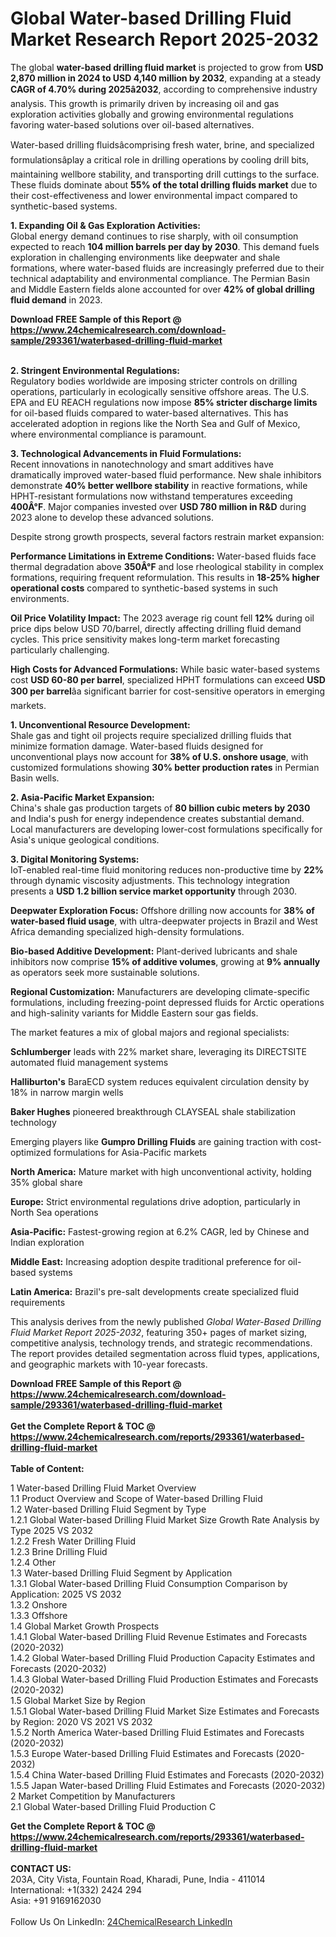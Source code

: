 <h1>Global Water-based Drilling Fluid Market Research Report 2025-2032</h1><p>The global <strong>water-based drilling fluid market</strong> is projected to grow from <strong>USD 2,870 million in 2024 to USD 4,140 million by 2032</strong>, expanding at a steady <strong>CAGR of 4.70% during 2025â2032</strong>, according to comprehensive industry analysis. This growth is primarily driven by increasing oil and gas exploration activities globally and growing environmental regulations favoring water-based solutions over oil-based alternatives.</p><p>Water-based drilling fluidsâcomprising fresh water, brine, and specialized formulationsâplay a critical role in drilling operations by cooling drill bits, maintaining wellbore stability, and transporting drill cuttings to the surface. These fluids dominate about <strong>55% of the total drilling fluids market</strong> due to their cost-effectiveness and lower environmental impact compared to synthetic-based systems.</p><p><strong>1. Expanding Oil &amp; Gas Exploration Activities:</strong><br>
Global energy demand continues to rise sharply, with oil consumption expected to reach <strong>104 million barrels per day by 2030</strong>. This demand fuels exploration in challenging environments like deepwater and shale formations, where water-based fluids are increasingly preferred due to their technical adaptability and environmental compliance. The Permian Basin and Middle Eastern fields alone accounted for over <strong>42% of global drilling fluid demand</strong> in 2023.</p><div><b>Download FREE Sample of this Report @ 
            <a href="https://www.24chemicalresearch.com/download-sample/293361/waterbased-drilling-fluid-market">
            https://www.24chemicalresearch.com/download-sample/293361/waterbased-drilling-fluid-market</a></b></div><br><p><strong>2. Stringent Environmental Regulations:</strong><br>
Regulatory bodies worldwide are imposing stricter controls on drilling operations, particularly in ecologically sensitive offshore areas. The U.S. EPA and EU REACH regulations now impose <strong>85% stricter discharge limits</strong> for oil-based fluids compared to water-based alternatives. This has accelerated adoption in regions like the North Sea and Gulf of Mexico, where environmental compliance is paramount.</p><p><strong>3. Technological Advancements in Fluid Formulations:</strong><br>
Recent innovations in nanotechnology and smart additives have dramatically improved water-based fluid performance. New shale inhibitors demonstrate <strong>40% better wellbore stability</strong> in reactive formations, while HPHT-resistant formulations now withstand temperatures exceeding <strong>400Â°F</strong>. Major companies invested over <strong>USD 780 million in R&amp;D</strong> during 2023 alone to develop these advanced solutions.</p><p>Despite strong growth prospects, several factors restrain market expansion:</p><p><strong>Performance Limitations in Extreme Conditions:</strong> Water-based fluids face thermal degradation above <strong>350Â°F</strong> and lose rheological stability in complex formations, requiring frequent reformulation. This results in <strong>18-25% higher operational costs</strong> compared to synthetic-based systems in such environments.</p><p><strong>Oil Price Volatility Impact:</strong> The 2023 average rig count fell <strong>12%</strong> during oil price dips below USD 70/barrel, directly affecting drilling fluid demand cycles. This price sensitivity makes long-term market forecasting particularly challenging.</p><p><strong>High Costs for Advanced Formulations:</strong> While basic water-based systems cost <strong>USD 60-80 per barrel</strong>, specialized HPHT formulations can exceed <strong>USD 300 per barrel</strong>âa significant barrier for cost-sensitive operators in emerging markets.</p><p><strong>1. Unconventional Resource Development:</strong><br>
Shale gas and tight oil projects require specialized drilling fluids that minimize formation damage. Water-based fluids designed for unconventional plays now account for <strong>38% of U.S. onshore usage</strong>, with customized formulations showing <strong>30% better production rates</strong> in Permian Basin wells.</p><p><strong>2. Asia-Pacific Market Expansion:</strong><br>
China's shale gas production targets of <strong>80 billion cubic meters by 2030</strong> and India's push for energy independence creates substantial demand. Local manufacturers are developing lower-cost formulations specifically for Asia's unique geological conditions.</p><p><strong>3. Digital Monitoring Systems:</strong><br>
IoT-enabled real-time fluid monitoring reduces non-productive time by <strong>22%</strong> through dynamic viscosity adjustments. This technology integration presents a <strong>USD 1.2 billion service market opportunity</strong> through 2030.</p><p><strong>Deepwater Exploration Focus:</strong> Offshore drilling now accounts for <strong>38% of water-based fluid usage</strong>, with ultra-deepwater projects in Brazil and West Africa demanding specialized high-density formulations.</p><p><strong>Bio-based Additive Development:</strong> Plant-derived lubricants and shale inhibitors now comprise <strong>15% of additive volumes</strong>, growing at <strong>9% annually</strong> as operators seek more sustainable solutions.</p><p><strong>Regional Customization:</strong> Manufacturers are developing climate-specific formulations, including freezing-point depressed fluids for Arctic operations and high-salinity variants for Middle Eastern sour gas fields.</p><p>The market features a mix of global majors and regional specialists:</p><p><strong>Schlumberger</strong> leads with 22% market share, leveraging its DIRECTSITE automated fluid management systems</p><p><strong>Halliburton's</strong> BaraECD system reduces equivalent circulation density by 18% in narrow margin wells</p><p><strong>Baker Hughes</strong> pioneered breakthrough CLAYSEAL shale stabilization technology</p><p>Emerging players like <strong>Gumpro Drilling Fluids</strong> are gaining traction with cost-optimized formulations for Asia-Pacific markets</p><p><strong>North America:</strong> Mature market with high unconventional activity, holding 35% global share</p><p><strong>Europe:</strong> Strict environmental regulations drive adoption, particularly in North Sea operations</p><p><strong>Asia-Pacific:</strong> Fastest-growing region at 6.2% CAGR, led by Chinese and Indian exploration</p><p><strong>Middle East:</strong> Increasing adoption despite traditional preference for oil-based systems</p><p><strong>Latin America:</strong> Brazil's pre-salt developments create specialized fluid requirements</p><p>This analysis derives from the newly published <em>Global Water-Based Drilling Fluid Market Report 2025-2032</em>, featuring 350+ pages of market sizing, competitive analysis, technology trends, and strategic recommendations. The report provides detailed segmentation across fluid types, applications, and geographic markets with 10-year forecasts.</p><div><b>Download FREE Sample of this Report @ 
            <a href="https://www.24chemicalresearch.com/download-sample/293361/waterbased-drilling-fluid-market">
            https://www.24chemicalresearch.com/download-sample/293361/waterbased-drilling-fluid-market</a></b></div><br><div><b>Get the Complete Report & TOC @ 
            <a href="https://www.24chemicalresearch.com/reports/293361/waterbased-drilling-fluid-market">
            https://www.24chemicalresearch.com/reports/293361/waterbased-drilling-fluid-market</a></b></div><br>
            <b>Table of Content:</b><p>1 Water-based Drilling Fluid Market Overview<br />
    1.1 Product Overview and Scope of Water-based Drilling Fluid<br />
    1.2 Water-based Drilling Fluid Segment by Type<br />
        1.2.1 Global Water-based Drilling Fluid Market Size Growth Rate Analysis by Type 2025 VS 2032<br />
        1.2.2 Fresh Water Drilling Fluid<br />
        1.2.3 Brine Drilling Fluid<br />
        1.2.4 Other<br />
    1.3 Water-based Drilling Fluid Segment by Application<br />
        1.3.1 Global Water-based Drilling Fluid Consumption Comparison by Application: 2025 VS 2032<br />
        1.3.2 Onshore<br />
        1.3.3 Offshore<br />
    1.4 Global Market Growth Prospects<br />
        1.4.1 Global Water-based Drilling Fluid Revenue Estimates and Forecasts (2020-2032)<br />
        1.4.2 Global Water-based Drilling Fluid Production Capacity Estimates and Forecasts (2020-2032)<br />
        1.4.3 Global Water-based Drilling Fluid Production Estimates and Forecasts (2020-2032)<br />
    1.5 Global Market Size by Region<br />
        1.5.1 Global Water-based Drilling Fluid Market Size Estimates and Forecasts by Region: 2020 VS 2021 VS 2032<br />
        1.5.2 North America Water-based Drilling Fluid Estimates and Forecasts (2020-2032)<br />
        1.5.3 Europe Water-based Drilling Fluid Estimates and Forecasts (2020-2032)<br />
        1.5.4 China Water-based Drilling Fluid Estimates and Forecasts (2020-2032)<br />
        1.5.5 Japan Water-based Drilling Fluid Estimates and Forecasts (2020-2032)<br />
2 Market Competition by Manufacturers<br />
    2.1 Global Water-based Drilling Fluid Production C</p><div><b>Get the Complete Report & TOC @ 
            <a href="https://www.24chemicalresearch.com/reports/293361/waterbased-drilling-fluid-market">
            https://www.24chemicalresearch.com/reports/293361/waterbased-drilling-fluid-market</a></b></div><br><b>CONTACT US:</b><br>
            203A, City Vista, Fountain Road, Kharadi, Pune, India - 411014<br>
            International: +1(332) 2424 294<br>
            Asia: +91 9169162030 <br><br>
            Follow Us On LinkedIn: <a href="https://www.linkedin.com/company/24chemicalresearch/">24ChemicalResearch LinkedIn</a>